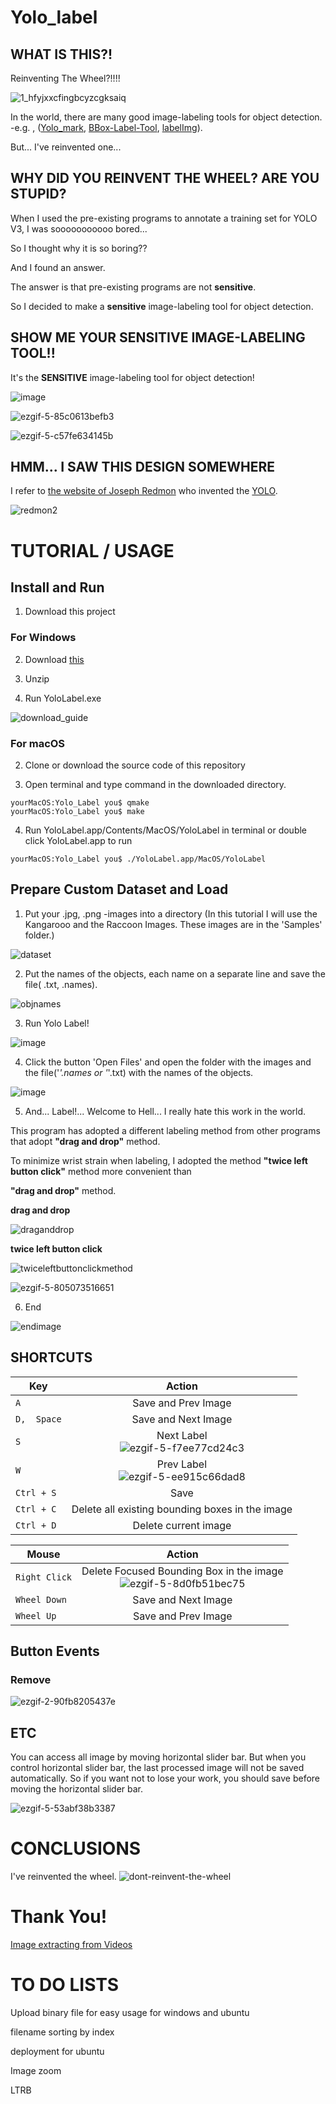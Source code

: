 # Yolo_label

## WHAT IS THIS?!
 Reinventing The Wheel?!!!!
 
 ![1_hfyjxxcfingbcyzcgksaiq](https://user-images.githubusercontent.com/35001605/47629997-b47aa200-db81-11e8-8873-71ae653563e0.png)

 In the world, there are many good image-labeling tools for object detection. -e.g. , ([Yolo_mark](https://github.com/AlexeyAB/Yolo_mark), [BBox-Label-Tool](https://github.com/puzzledqs/BBox-Label-Tool), [labelImg](https://github.com/tzutalin/labelImg)). 
 
But... I've reinvented one...
 
## WHY DID YOU REINVENT THE WHEEL? ARE YOU STUPID?

 When I used the pre-existing programs to annotate a training set for YOLO V3, I was sooooooooooo bored...
 
 So I thought why it is so boring??

 And I found an answer.
 
 The answer is that pre-existing programs are not **sensitive**.
 
 So I decided to make a **sensitive** image-labeling tool for object detection.
 
 ## SHOW ME YOUR SENSITIVE IMAGE-LABELING TOOL!!

 It's the **SENSITIVE** image-labeling tool for object detection!
 
![image](https://user-images.githubusercontent.com/35001605/47644151-bd369c80-dbb0-11e8-9505-d7ada78911c2.png)

![ezgif-5-85c0613befb3](https://user-images.githubusercontent.com/35001605/47693025-3d094900-dc3b-11e8-9d96-ea2f7e37cf7a.gif)

![ezgif-5-c57fe634145b](https://user-images.githubusercontent.com/35001605/47693028-3f6ba300-dc3b-11e8-9e22-70c448d59398.gif)

 ## HMM... I SAW THIS DESIGN SOMEWHERE
  I refer to [the website of Joseph Redmon](https://pjreddie.com/darknet/
) who invented the [YOLO](https://www.youtube.com/watch?v=MPU2HistivI).

  ![redmon2](https://user-images.githubusercontent.com/35001605/47635529-a1270100-db98-11e8-8c03-1dcea7c77d1d.PNG)
# TUTORIAL / USAGE

## Install and Run

1. Download this project

### For Windows

2. Download [this](https://drive.google.com/file/d/1lanO8SyY2QlbVCbOR0LlwQjQYbhoteTd/view?usp=sharing)

3. Unzip

4. Run YoloLabel.exe

![download_guide](https://user-images.githubusercontent.com/35001605/48674490-4168b800-eb90-11e8-83fb-8ef7b5fd1040.PNG)


### For macOS

2. Clone or download the source code of this repository

3. Open terminal and type command in the downloaded directory.
```console
yourMacOS:Yolo_Label you$ qmake
yourMacOS:Yolo_Label you$ make
```

4. Run YoloLabel.app/Contents/MacOS/YoloLabel in terminal or double click YoloLabel.app to run
```console
yourMacOS:Yolo_Label you$ ./YoloLabel.app/MacOS/YoloLabel
```

## Prepare Custom Dataset and Load

1. Put your .jpg, .png -images into a directory
(In this tutorial I will use the Kangarooo and the Raccoon Images. These images are in the 'Samples' folder.)

![dataset](https://user-images.githubusercontent.com/35001605/47704306-8e7afd80-dc66-11e8-9f28-13010bd2d825.PNG)

2. Put the names of the objects, each name on a separate line and save the file( .txt, .names).

![objnames](https://user-images.githubusercontent.com/35001605/47704259-75724c80-dc66-11e8-9ed1-2f84d0240ebc.PNG)

3. Run Yolo Label!

![image](https://user-images.githubusercontent.com/35001605/47644151-bd369c80-dbb0-11e8-9505-d7ada78911c2.png)

4. Click the button 'Open Files' and open the folder with the images and the file('*'.names or '*'.txt) with the names of the objects.

 ![image](https://user-images.githubusercontent.com/35001605/47694149-d20e4100-dc3f-11e8-9d97-fba87a6e1b5a.png)

5. And... Label!... Welcome to Hell... I really hate this work in the world.

This program has adopted a different labeling method from other programs that adopt **"drag and drop"** method.

To minimize wrist strain when labeling, I adopted the method **"twice left button click"** method more convenient than 

**"drag and drop"** method.

**drag and drop**

![draganddrop](https://user-images.githubusercontent.com/35001605/48674135-6fe49400-eb8c-11e8-963c-c343867b7565.gif)


**twice left button click**

![twiceleftbuttonclickmethod](https://user-images.githubusercontent.com/35001605/48674136-71ae5780-eb8c-11e8-8d8f-8cb511009491.gif)


![ezgif-5-805073516651](https://user-images.githubusercontent.com/35001605/47698872-5bc80980-dc54-11e8-8984-e3e1230eccaf.gif)

6. End

![endimage](https://user-images.githubusercontent.com/35001605/47704336-a6528180-dc66-11e8-8551-3ecb612b7353.PNG)

## SHORTCUTS

| Key | Action |
|---|:---:|
| `A` | Save and Prev Image  |
| `D,  Space` | Save and Next Image |
| `S` | Next Label <br> ![ezgif-5-f7ee77cd24c3](https://user-images.githubusercontent.com/35001605/47703190-d3049a00-dc62-11e8-846f-5bd91e98bdbc.gif)  |
| `W` | Prev Label <br> ![ezgif-5-ee915c66dad8](https://user-images.githubusercontent.com/35001605/47703191-d39d3080-dc62-11e8-800b-986ec214b80c.gif)  |
| `Ctrl + S` | Save |
| `Ctrl + C` | Delete all existing bounding boxes in the image |
| `Ctrl + D` | Delete current image |

| Mouse | Action |
|---|:---:|
| `Right Click` | Delete Focused Bounding Box in the image <br> ![ezgif-5-8d0fb51bec75](https://user-images.githubusercontent.com/35001605/47706913-c20d5600-dc6d-11e8-8a5c-47065f6a6416.gif) |
| `Wheel Down` | Save and Next Image  |
| `Wheel Up` | Save and Prev Image |

## Button Events

### Remove

![ezgif-2-90fb8205437e](https://user-images.githubusercontent.com/35001605/49983945-fbddb600-ffa8-11e8-9672-f7b71e4e603b.gif)

## ETC

You can access all image by moving horizontal slider bar. But when you control horizontal slider bar, the last processed image will not be saved automatically. So if you want not to lose your work, you should save before moving the horizontal slider bar.

![ezgif-5-53abf38b3387](https://user-images.githubusercontent.com/35001605/47708528-97bd9780-dc71-11e8-94f1-5ee23776d5fe.gif)

# CONCLUSIONS
I've reinvented the wheel.
![dont-reinvent-the-wheel](https://user-images.githubusercontent.com/35001605/47709289-46160c80-dc73-11e8-8ef6-6af3a3c52403.jpg)

# Thank You!

[Image extracting from Videos](http://nickswimsfast.blogspot.com/2019/11/image-extracting-from-videos.html)

# TO DO LISTS
Upload binary file for easy usage for windows and ubuntu

filename sorting by index

deployment for ubuntu

Image zoom

LTRB
